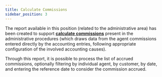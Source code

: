 ```yaml
---
title: Calculate Commissions 
sidebar_position: 3
---
```


The report available in this position (related to the administrative area) has been created to support **[calculate commissions](/docs/finance-area/professional-men/procedures/calculate-commissions)** present in the administrative procedures (which draws data from the agent commissions entered directly by the accounting entries, following appropriate configuration of the involved accounting causes).

Through this report, it is possible to process the list of accrued commissions, optionally filtering by individual agent, by customer, by date, and entering the reference date to consider the commission accrued.